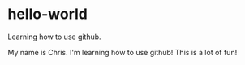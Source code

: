 # hello-world
Learning how to use github.

My name is Chris. I'm learning how to use github! This is a lot of fun!
